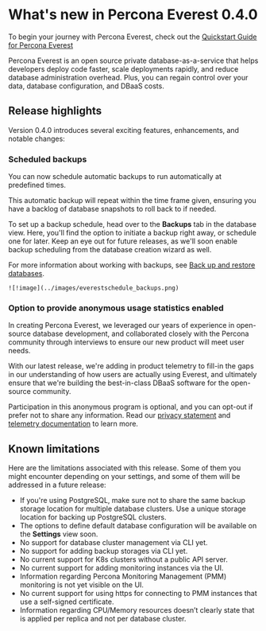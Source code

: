 # What's new in Percona Everest 0.4.0

To begin your journey with Percona Everest, check out the [Quickstart Guide for Percona Everest](../quickstart-guide/quick-install.md)

Percona Everest is an open source private database-as-a-service that helps developers deploy code faster, scale deployments rapidly, and reduce database administration overhead. Plus, you can regain control over your data, database configuration, and DBaaS costs.

## Release highlights

Version 0.4.0 introduces several exciting features, enhancements, and notable changes:

### Scheduled backups

You can now schedule automatic backups to run automatically at predefined times. 

This automatic backup will repeat within the time frame given, ensuring you have a backlog of database snapshots to roll back to if needed.

To set up a backup schedule, head over to the **Backups** tab in the database view. Here, you'll find the option to initiate a backup right away, or schedule one for later. Keep an eye out for future releases, as we'll soon enable backup scheduling from the database creation wizard as well.

For more information about working with backups, see [Back up and restore databases](../use/backupRestore.md).

    ![!image](../images/everestschedule_backups.png)

### Option to provide anonymous usage statistics enabled

In creating Percona Everest, we leveraged our years of experience in open-source database development, and collaborated closely with the Percona community through interviews to ensure our new product will meet user needs.

With our latest release, we're adding in product telemetry to fill-in the gaps in our understanding of how users are actually using Everest, and ultimately ensure that we're building the best-in-class DBaaS software for the open-source community.

Participation in this anonymous program is optional, and you can opt-out if prefer not to share any information. 
Read our [privacy statement](https://www.percona.com/privacy-policy#h.e34c40q8sb1a) and [telemetry documentation](../reference/telemetry.md) to learn more.

## Known limitations

Here are the limitations associated with this release. Some of them you might encounter depending on your settings, and some of them will be addressed in a future release: 

- If you're using PostgreSQL, make sure not to share the same backup storage location for multiple database clusters. Use a unique storage location for backing up PostgreSQL clusters.
- The options to define default database configuration will be available on the **Settings** view soon.
- No support for database cluster management via CLI yet.
- No support for adding backup storages via CLI yet.
- No current support for K8s clusters without a public API server.
- No current support for adding monitoring instances via the UI. 
- Information regarding Percona Monitoring Management (PMM) monitoring is not yet visible on the UI.
- No current support for using https for connecting to PMM instances that use a self-signed certificate.
- Information regarding CPU/Memory resources doesn’t clearly state that is applied per replica and not per database cluster.
